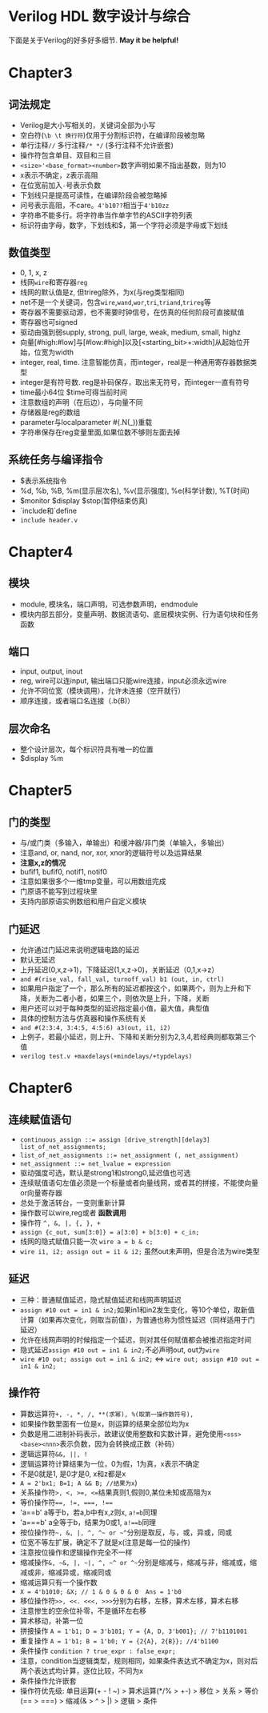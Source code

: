 # Verilog HDL 数字设计与综合
下面是关于Verilog的好多好多细节. __May it be helpful!__

# Chapter3
## 词法规定
- Verilog是大小写相关的，关键词全部为小写
- 空白符(`\b \t 换行符`)仅用于分割标识符，在编译阶段被忽略
- 单行注释`//` 多行注释`/* */` (多行注释不允许嵌套)
- 操作符包含单目、双目和三目
- `<size>'<base_format><number>`数字声明如果不指出基数，则为10
- x表示不确定，z表示高阻
- 在位宽前加入`-`号表示负数
- 下划线只是提高可读性，在编译阶段会被忽略掉
- 问号表示高阻，不care。`4'b10??`相当于`4'b10zz`
- 字符串不能多行。将字符串当作单字节的ASCII字符列表
- 标识符由字母，数字，下划线和$，第一个字符必须是字母或下划线

## 数值类型
- 0, 1, x, z
- 线网`wire`和寄存器`reg`
- 线网的默认值是z, 但trireg除外，为x(与reg类型相同)
- net不是一个关键词，包含`wire`,`wand`,`wor`,`tri`,`triand`,`trireg`等
- 寄存器不需要驱动源，也不需要时钟信号，在仿真的任何阶段可直接赋值
- 寄存器也可signed
- 驱动由强到弱supply, strong, pull, large, weak, medium, small, highz
- 向量[#high:#low]与[#low:#high]以及[<starting_bit>+:width]从起始位开始，位宽为width
- integer, real, time. 注意智能仿真，而integer，real是一种通用寄存器数据类型
- integer是有符号数. reg是补码保存，取出来无符号，而integer一直有符号
- time最小64位 $time可得当前时间
- 注意数组的声明（在后边），与向量不同
- 存储器是reg的数组
- parameter与localparameter #(.N(\_))重载
- 字符串保存在reg变量里面,如果位数不够则左面去掉

## 系统任务与编译指令
- $<keyword>表示系统指令
- %d, %b, %B, %m(显示层次名), %v(显示强度), %e(科学计数), %T(时间)
- $monitor $display $stop(暂停结束仿真)
- \`include和\`define
- `include header.v`

# Chapter4
## 模块
- module, 模块名，端口声明，可选参数声明，endmodule
- 模块内部五部分，变量声明、数据流语句、底层模块实例、行为语句块和任务函数

## 端口
- input, output, inout
- reg, wire可以连input, 输出端口只能wire连接，input必须永远wire
- 允许不同位宽（模块调用），允许未连接（空开就行）
- 顺序连接，或者端口名连接（.b(B)）

## 层次命名
- 整个设计层次，每个标识符具有唯一的位置
- $display %m

# Chapter5
## 门的类型
- 与/或门类（多输入，单输出）和缓冲器/非门类（单输入，多输出）
- 注意and, or, nand, nor, xor, xnor的逻辑符号以及运算结果
- __注意x,z的情况__
- bufif1, bufif0, notif1, notif0
- 注意如果很多个一维tmp变量，可以用数组完成
- 门原语不能写到过程块里
- 支持内部原语实例数组和用户自定义模块

## 门延迟
- 允许通过门延迟来说明逻辑电路的延迟
- 默认无延迟
- 上升延迟(0,x,z->1)，下降延迟(1,x,z->0)，关断延迟（0,1,x->z）
- `and #(rise_val, fall_val, turnoff_val) b1 (out, in, ctrl)`
- 如果用户指定了一个，那么所有的延迟都按这个，如果两个，则为上升和下降，关断为二者小者，如果三个，则依次是上升，下降，关断
- 用户还可以对于每种类型的延迟指定最小值，最大值，典型值
- 具体的控制方法与仿真器和操作系统有关
- `and #(2:3:4, 3:4:5, 4:5:6) a3(out, i1, i2)`
- 上例子，若最小延迟，则上升、下降和关断分别为2,3,4,若经典则都取第三个值
- `verilog test.v +maxdelays(+mindelays/+typdelays)`

# Chapter6
## 连续赋值语句
- `continuous_assign ::= assign [drive_strength][delay3] list_of_net_assignments;`
- `list_of_net_assignments ::= net_assignment (, net_assignment)`
- `net_assignment ::= net_lvalue = expression`
- 驱动强度可选，默认是strong1和strong0,延迟值也可选
- 连续赋值语句左值必须是一个标量或者向量线网，或者其的拼接，不能使向量or向量寄存器
- 总处于激活转台，一变则重新计算
- 操作数可以wire,reg或者 __函数调用__
- 操作符 `^, &, |, {, }, +`
- `assign {c_out, sum[3:0]} = a[3:0] + b[3:0] + c_in;`
- 线网的隐式赋值只能一次 `wire a = b & c;`
- `wire i1, i2; assign out = i1 & i2;` 虽然out未声明，但是合法为wire类型

## 延迟
- 三种：普通赋值延迟，隐式赋值延迟和线网声明延迟
- `assign #10 out = in1 & in2;`如果in1和in2发生变化，等10个单位，取新值计算（如果再次变化，则取当前值），为普通也称为惯性延迟（同样适用于门延迟）
- 允许在线网声明的时候指定一个延迟，则对其任何赋值都会被推迟指定时间
- 隐式延迟`assign #10 out = in1 & in2;`不必声明out, out为`wire`
- `wire #10 out; assign out = in1 & in2;` <=> `wire out; assign #10 out = in1 & in2;`

## 操作符
- 算数运算符`+, -, *, /, **(求幂), %(取第一操作数符号), `
- 如果操作数里面有一位是x，则运算的结果全部位均为x
- 负数是用二进制补码表示，故建议使用整数和实数计算，避免使用`<sss><base><nnn>`表示负数，因为会转换成正数（补码）
- 逻辑运算符`&&, ||, !`
- 逻辑运算符计算结果为一位，0为假，1为真，x表示不确定
- 不是0就是1, 是0才是0, x和z都是x
- `A = 2'bx1; B=1; A && B; //结果为x`)
- 关系操作符`>, <, >=, <=`结果真则1,假则0,某位未知或高阻为x
- 等价操作符`==, !=, ===, !==`
- 'a==b' a等于b，若a,b中有x,z则x, `a!=b`同理
- 'a===b' a全等于b，结果为0或1, `a!==b`同理
- 按位操作符`~, &, |, ^, ^~ or ~^`分别是取反，与，或，异或，同或
- 位宽不等左扩展，确定不了就是x(注意是每一位的操作)
- 注意按位操作和逻辑操作完全不一样
- 缩减操作`&, ~&, |, ~|, ^, ~^ or ^~`分别是缩减与，缩减与非，缩减或，缩减或非，缩减异或，缩减同或
- 缩减运算只有一个操作数
- `X = 4'b1010; &X; // 1 & 0 & 0 & 0  Ans = 1'b0`
- 移位操作符`>>, <<. <<<, >>>`分别为右移，左移，算术左移，算术右移
- 注意惨生的空余位补零，不是循环左右移
- 算术移动，补第一位
- 拼接操作 `A = 1'b1; D = 3'b101; Y = {A, D, 3'b001}; // 7'b1101001`
- 重复操作 `A = 1'b1; B = 1'b0; Y = {2{A}, 2{B}}; //4'b1100`
- 条件操作 `condition ? true_expr : false_expr;`
- 注意，condition当逻辑类型，规则相同，如果条件表达式不确定为x，则对后两个表达式均计算，逐位比较，不同为x
- 条件操作允许嵌套
- 操作符优先级: 单目运算(+ - ! ~) > 算术运算(\*/% > +-) > 移位 > 关系 > 等价(== > ===) > 缩减(& > ^ > |) > 逻辑 > 条件
